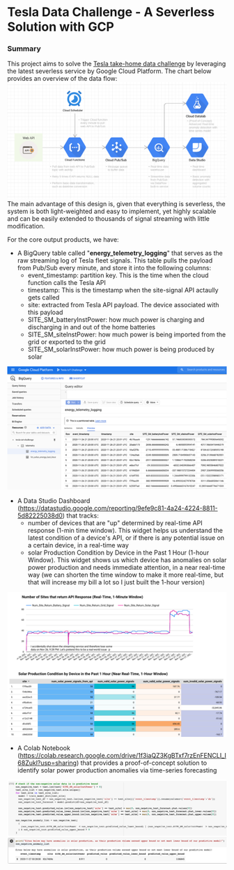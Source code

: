 # Tesla Data Challenge - A Severless Solution with GCP 

### Summary 
This project aims to solve the [Tesla take-home data challenge](https://te-data-test.herokuapp.com/) by leveraging the latest severless service by Google Cloud Platform. The chart below provides an overview of the data flow:
![Image](https://github.com/tomchen29/tesla_data_challenge_gcp_severless/blob/main/images/project_overall_architect.png)
The main advantage of this design is, given that everything is severless, the system is both light-weighted and easy to implement, yet highly scalable and can be easily extended to thousands of signal streaming with little modification.

For the core output products, we have:
* A BigQuery table called "**energy_telemetry_logging**" that serves as the raw streaming log of Tesla fleet signals. This table pulls the payload from Pub/Sub every minute, and store it into the following columns:
  * event_timestamp: partition key. This is the time when the cloud function calls the Tesla API
  * timestamp: This is the timestamp when the site-signal API actaully gets called
  * site: extracted from Tesla API payload. The device associated with this payload
  * SITE_SM_batteryInstPower: how much power is charging and discharging in and out of the home batteries
  * SITE_SM_siteInstPower: how much power is being imported from the grid or exported to the grid
  * SITE_SM_solarInstPower: how much power is being produced by solar
  
![Image](https://github.com/tomchen29/tesla_data_challenge_gcp_severless/blob/main/images/energy_telemetry_logging.png)
  
* A Data Studio Dashboard (https://datastudio.google.com/reporting/9efe9c81-4a24-4224-8811-5d82225038d0) that tracks:
  * number of devices that are "up" determined by real-time API response (1-min time window). This widget helps us understand the latest condition of a device's API, or if there is any potential issue on a certain device, in a real-time way
  * solar Production Condition by Device in the Past 1 Hour (1-hour Window). This widget shows us which device has anomalies on solar power production and needs immediate attention, in a near real-time way (we can shorten the time window to make it more real-time, but that will increase my bill a lot so I just built the 1-hour version)
  
![Image](https://github.com/tomchen29/tesla_data_challenge_gcp_severless/blob/main/images/Real-time%20Dashboard.png)
  
* A Colab Notebook (https://colab.research.google.com/drive/1f3iaQZ3KgBTxf7rzEnFENCLI_I68Zukl?usp=sharing) that provides a proof-of-concept solution to identify solar power production anomalies via time-series forecasting 

![Image](https://github.com/tomchen29/tesla_data_challenge_gcp_severless/blob/main/images/model_prediction.png)










